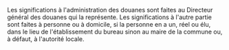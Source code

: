 Les significations à l'administration des douanes
sont faites au Directeur général des douanes qui la représente.
Les significations à l'autre partie sont faites à personne ou à
domicile, si la personne en a un, réel ou élu, dans le lieu de
l'établissement du bureau sinon au maire de la commune ou, à défaut, à
l'autorité locale.